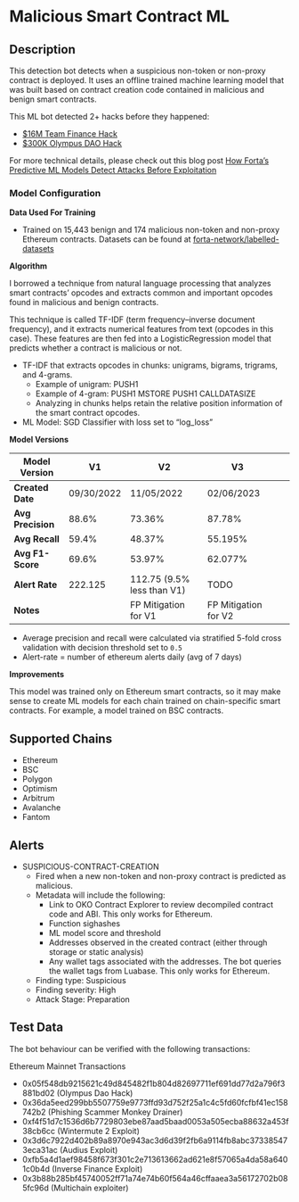 # Malicious Smart Contract ML

## Description

This detection bot detects when a suspicious non-token or non-proxy contract is deployed. It uses an offline trained machine learning model that was built based on contract creation code contained in malicious and benign smart contracts.

This ML bot detected 2+ hacks before they happened:

- [$16M Team Finance Hack](https://twitter.com/FortaNetwork/status/1586044760476696577?s=20&t=x3ctj_DtFGWRQQCV9Jcujw)
- [$300K Olympus DAO Hack](https://twitter.com/FortaNetwork/status/1583559233852739584?s=20&t=x3ctj_DtFGWRQQCV9Jcujw)

For more technical details, please check out this blog post [How Forta’s Predictive ML Models Detect Attacks Before Exploitation](https://forta.org/blog/how-fortas-predictive-ml-models-detect-attacks-before-exploitation/)

### Model Configuration

**Data Used For Training**
- Trained on 15,443 benign and 174 malicious non-token and non-proxy Ethereum contracts. Datasets can be found at [forta-network/labelled-datasets](https://github.com/forta-network/labelled-datasets)

**Algorithm**

I borrowed a technique from natural language processing that analyzes smart contracts’ opcodes and extracts common and important opcodes found in malicious and benign contracts.

This technique is called TF-IDF (term frequency–inverse document frequency), and it extracts  numerical features from text (opcodes in this case). These features are then fed into a LogisticRegression model that predicts whether a contract is malicious or not.

* TF-IDF that extracts opcodes in chunks: unigrams, bigrams, trigrams, and 4-grams.
  * Example of unigram: PUSH1
  * Example of 4-gram: PUSH1 MSTORE PUSH1 CALLDATASIZE
  * Analyzing in chunks helps retain the relative position information of the smart contract opcodes.
* ML Model: SGD Classifier with loss set to “log_loss”

**Model Versions**

| **Model Version** | V1         | V2                        | V3                   |   |   |
|-------------------|------------|---------------------------|----------------------|---|---|
|  **Created Date** | 09/30/2022 |      11/05/2022           | 02/06/2023           |   |   |
| **Avg Precision** | 88.6%      | 73.36%                    | 87.78%               |   |   |
| **Avg Recall**    | 59.4%      | 48.37%                    | 55.195%              |   |   |
| **Avg F1-Score**  | 69.6%      | 53.97%                    | 62.077%              |   |   |
| **Alert Rate**    | 222.125    | 112.75 (9.5% less than V1)| TODO                 |   |   |
| **Notes**         |            | FP Mitigation for V1      | FP Mitigation for V2 |   |   |


* Average precision and recall were calculated via stratified 5-fold cross validation with decision threshold set to `0.5`
* Alert-rate = number of ethereum alerts daily (avg of 7 days)

**Improvements**

This model was trained only on Ethereum smart contracts, so it may make sense to create ML models for each chain trained on chain-specific smart contracts. For example, a model trained on BSC contracts.

## Supported Chains

- Ethereum
- BSC
- Polygon
- Optimism
- Arbitrum
- Avalanche
- Fantom

## Alerts

- SUSPICIOUS-CONTRACT-CREATION
  - Fired when a new non-token and non-proxy contract is predicted as malicious.
  - Metadata will include the following:
    - Link to OKO Contract Explorer to review decompiled contract code and ABI. This only works for Ethereum.
    - Function sighashes
    - ML model score and threshold
    - Addresses observed in the created contract (either through storage or static analysis)
    - Any wallet tags associated with the addresses. The bot queries the wallet tags from Luabase. This only works for Ethereum.
  - Finding type: Suspicious
  - Finding severity: High
  - Attack Stage: Preparation

## Test Data

The bot behaviour can be verified with the following transactions:

Ethereum Mainnet Transactions

- 0x05f548db9215621c49d845482f1b804d82697711ef691dd77d2a796f3881bd02 (Olympus Dao Hack)
- 0x36da5eed299bb5507759e9773ffd93d752f25a1c4c5fd60fcfbf41ec158742b2 (Phishing Scammer Monkey Drainer)
- 0xf4f51d7c1536d6b7729803ebe87aad5baad0053a505ecba88632a453f38cb6cc (Wintermute 2 Exploit)
- 0x3d6c7922d402b89a8970e943ac3d6d39f2fb6a9114fb8abc373385473eca31ac (Audius Exploit)
- 0xfb5a4d1aef98458f673f301c2e713613662ad621e8f57065a4da58a6401c0b4d (Inverse Finance Exploit)
- 0x3b88b285bf45740052ff71a74e74b60f564a46cffaaea3a56172702b085fc96d (Multichain exploiter)


